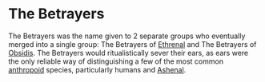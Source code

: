 # The Betrayers

The Betrayers was the name given to 2 separate groups who eventually merged into a single group: The Betrayers of [Ethrenal](../figures/ethrenal.md) and The Betrayers of [Obsidis](../figures/obsidis.md). The Betrayers would ritualistically sever their ears, as ears were the only reliable way of distinguishing a few of the most common [anthropoid](../anthropoids/introduction.md) species, particularly humans and [Ashenal](../anthropoids/ashenal.md).